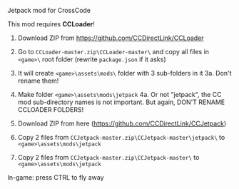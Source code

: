 Jetpack mod for CrossCode

This mod requires **CCLoader**!
1. Download ZIP from https://github.com/CCDirectLink/CCLoader
2. Go to `CCLoader-master.zip\CCLoader-master\` and copy all files in `<game>\` root folder (rewrite `package.json` if it asks)
3. It will create `<game>\assets\mods\` folder with 3 sub-folders in it
3a. Don't rename them!

4. Make folder `<game>\assets\mods\jetpack`
4a. Or not "jetpack", the CC mod sub-directory names is not important. But again, DON'T RENAME CCLOADER FOLDERS!
5. Download ZIP from here (https://github.com/CCDirectLink/CCJetpack)
6. Copy 2 files from `CCJetpack-master.zip\CCJetpack-master\jetpack\` to `<game>\assets\mods\jetpack`
7. Copy 2 files from `CCJetpack-master.zip\CCJetpack-master\` to `<game>\assets\mods\jetpack`

In-game: press CTRL to fly away
